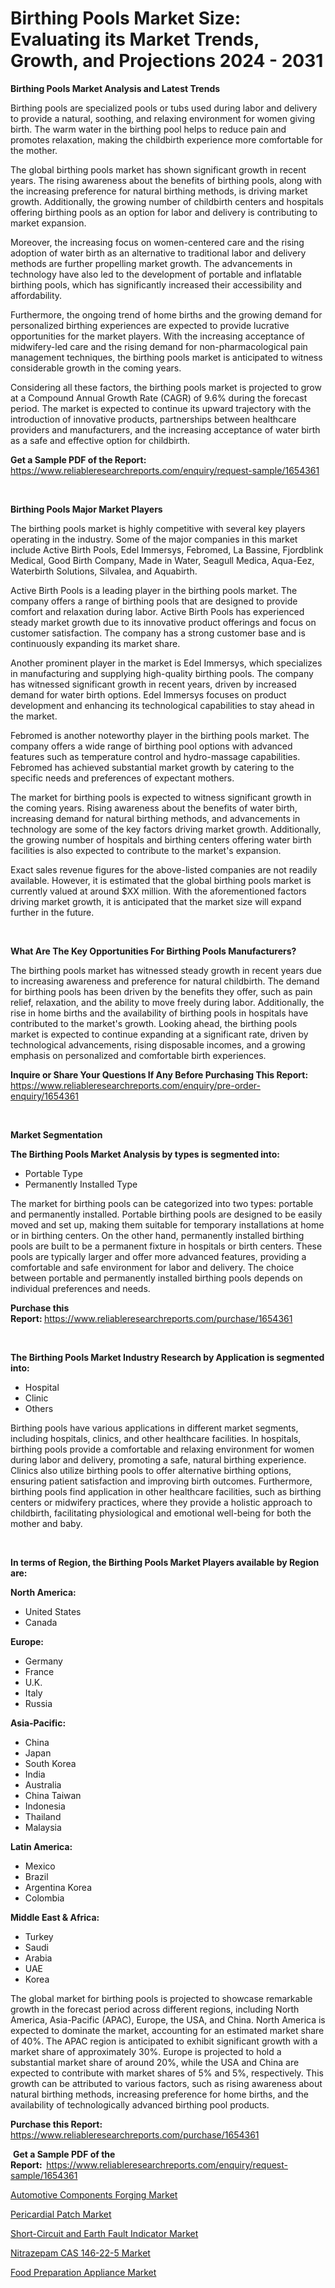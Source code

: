 <p><h1>Birthing Pools Market Size: Evaluating its Market Trends, Growth, and Projections 2024 - 2031</h1></p><p><strong>Birthing Pools Market Analysis and Latest Trends</strong></p>
<p><p>Birthing pools are specialized pools or tubs used during labor and delivery to provide a natural, soothing, and relaxing environment for women giving birth. The warm water in the birthing pool helps to reduce pain and promotes relaxation, making the childbirth experience more comfortable for the mother.</p><p>The global birthing pools market has shown significant growth in recent years. The rising awareness about the benefits of birthing pools, along with the increasing preference for natural birthing methods, is driving market growth. Additionally, the growing number of childbirth centers and hospitals offering birthing pools as an option for labor and delivery is contributing to market expansion.</p><p>Moreover, the increasing focus on women-centered care and the rising adoption of water birth as an alternative to traditional labor and delivery methods are further propelling market growth. The advancements in technology have also led to the development of portable and inflatable birthing pools, which has significantly increased their accessibility and affordability.</p><p>Furthermore, the ongoing trend of home births and the growing demand for personalized birthing experiences are expected to provide lucrative opportunities for the market players. With the increasing acceptance of midwifery-led care and the rising demand for non-pharmacological pain management techniques, the birthing pools market is anticipated to witness considerable growth in the coming years.</p><p>Considering all these factors, the birthing pools market is projected to grow at a Compound Annual Growth Rate (CAGR) of 9.6% during the forecast period. The market is expected to continue its upward trajectory with the introduction of innovative products, partnerships between healthcare providers and manufacturers, and the increasing acceptance of water birth as a safe and effective option for childbirth.</p></p>
<p><strong>Get a Sample PDF of the Report:&nbsp;</strong> <a href="https://www.reliableresearchreports.com/enquiry/request-sample/1654361">https://www.reliableresearchreports.com/enquiry/request-sample/1654361</a></p>
<p>&nbsp;</p>
<p><strong>Birthing Pools Major Market Players</strong></p>
<p><p>The birthing pools market is highly competitive with several key players operating in the industry. Some of the major companies in this market include Active Birth Pools, Edel Immersys, Febromed, La Bassine, Fjordblink Medical, Good Birth Company, Made in Water, Seagull Medica, Aqua-Eez, Waterbirth Solutions, Silvalea, and Aquabirth.</p><p>Active Birth Pools is a leading player in the birthing pools market. The company offers a range of birthing pools that are designed to provide comfort and relaxation during labor. Active Birth Pools has experienced steady market growth due to its innovative product offerings and focus on customer satisfaction. The company has a strong customer base and is continuously expanding its market share.</p><p>Another prominent player in the market is Edel Immersys, which specializes in manufacturing and supplying high-quality birthing pools. The company has witnessed significant growth in recent years, driven by increased demand for water birth options. Edel Immersys focuses on product development and enhancing its technological capabilities to stay ahead in the market.</p><p>Febromed is another noteworthy player in the birthing pools market. The company offers a wide range of birthing pool options with advanced features such as temperature control and hydro-massage capabilities. Febromed has achieved substantial market growth by catering to the specific needs and preferences of expectant mothers.</p><p>The market for birthing pools is expected to witness significant growth in the coming years. Rising awareness about the benefits of water birth, increasing demand for natural birthing methods, and advancements in technology are some of the key factors driving market growth. Additionally, the growing number of hospitals and birthing centers offering water birth facilities is also expected to contribute to the market's expansion.</p><p>Exact sales revenue figures for the above-listed companies are not readily available. However, it is estimated that the global birthing pools market is currently valued at around $XX million. With the aforementioned factors driving market growth, it is anticipated that the market size will expand further in the future.</p></p>
<p>&nbsp;</p>
<p><strong>What Are The Key Opportunities For Birthing Pools Manufacturers?</strong></p>
<p><p>The birthing pools market has witnessed steady growth in recent years due to increasing awareness and preference for natural childbirth. The demand for birthing pools has been driven by the benefits they offer, such as pain relief, relaxation, and the ability to move freely during labor. Additionally, the rise in home births and the availability of birthing pools in hospitals have contributed to the market's growth. Looking ahead, the birthing pools market is expected to continue expanding at a significant rate, driven by technological advancements, rising disposable incomes, and a growing emphasis on personalized and comfortable birth experiences.</p></p>
<p><strong>Inquire or Share Your Questions If Any Before Purchasing This Report:</strong> <a href="https://www.reliableresearchreports.com/enquiry/pre-order-enquiry/1654361">https://www.reliableresearchreports.com/enquiry/pre-order-enquiry/1654361</a></p>
<p>&nbsp;</p>
<p><strong>Market Segmentation</strong></p>
<p><strong>The Birthing Pools Market Analysis by types is segmented into:</strong></p>
<p><ul><li>Portable Type</li><li>Permanently Installed Type</li></ul></p>
<p><p>The market for birthing pools can be categorized into two types: portable and permanently installed. Portable birthing pools are designed to be easily moved and set up, making them suitable for temporary installations at home or in birthing centers. On the other hand, permanently installed birthing pools are built to be a permanent fixture in hospitals or birth centers. These pools are typically larger and offer more advanced features, providing a comfortable and safe environment for labor and delivery. The choice between portable and permanently installed birthing pools depends on individual preferences and needs.</p></p>
<p><strong>Purchase this Report:&nbsp;</strong><a href="https://www.reliableresearchreports.com/purchase/1654361">https://www.reliableresearchreports.com/purchase/1654361</a></p>
<p>&nbsp;</p>
<p><strong>The Birthing Pools Market Industry Research by Application is segmented into:</strong></p>
<p><ul><li>Hospital</li><li>Clinic</li><li>Others</li></ul></p>
<p><p>Birthing pools have various applications in different market segments, including hospitals, clinics, and other healthcare facilities. In hospitals, birthing pools provide a comfortable and relaxing environment for women during labor and delivery, promoting a safe, natural birthing experience. Clinics also utilize birthing pools to offer alternative birthing options, ensuring patient satisfaction and improving birth outcomes. Furthermore, birthing pools find application in other healthcare facilities, such as birthing centers or midwifery practices, where they provide a holistic approach to childbirth, facilitating physiological and emotional well-being for both the mother and baby.</p></p>
<p>&nbsp;</p>
<p><strong>In terms of Region, the Birthing Pools Market Players available by Region are:</strong></p>
<p>
    <p> <strong> North America: </strong>
        <ul>
            <li>United States</li>
            <li>Canada</li>
        </ul>
        </p> 
    <p> <strong> Europe: </strong>
        <ul>
            <li>Germany</li>
            <li>France</li>
            <li>U.K.</li>
            <li>Italy</li>
            <li>Russia</li>
        </ul>
        </p> 
    <p> <strong> Asia-Pacific: </strong>
        <ul>
            <li>China</li>
            <li>Japan</li>
            <li>South Korea</li>
            <li>India</li>
            <li>Australia</li>
            <li>China Taiwan</li>
            <li>Indonesia</li>
            <li>Thailand</li>
            <li>Malaysia</li>
        </ul>
        </p> 
    <p> <strong> Latin America: </strong>
        <ul>
            <li>Mexico</li>
            <li>Brazil</li>
            <li>Argentina Korea</li>
            <li>Colombia</li>
        </ul>
        </p> 
    <p> <strong> Middle East & Africa: </strong>
        <ul>
            <li>Turkey</li>
            <li>Saudi</li>
            <li>Arabia</li>
            <li>UAE</li>
            <li>Korea</li>
        </ul>
    </p>
    </p>
<p><p>The global market for birthing pools is projected to showcase remarkable growth in the forecast period across different regions, including North America, Asia-Pacific (APAC), Europe, the USA, and China. North America is expected to dominate the market, accounting for an estimated market share of 40%. The APAC region is anticipated to exhibit significant growth with a market share of approximately 30%. Europe is projected to hold a substantial market share of around 20%, while the USA and China are expected to contribute with market shares of 5% and 5%, respectively. This growth can be attributed to various factors, such as rising awareness about natural birthing methods, increasing preference for home births, and the availability of technologically advanced birthing pool products.</p></p>
<p><strong>Purchase this Report: </strong><a href="https://www.reliableresearchreports.com/purchase/1654361">https://www.reliableresearchreports.com/purchase/1654361</a></p>
<p>&nbsp;<strong>Get a Sample PDF of the Report:&nbsp;&nbsp;</strong><a href="https://www.reliableresearchreports.com/enquiry/request-sample/1654361">https://www.reliableresearchreports.com/enquiry/request-sample/1654361</a></p>
<p><strong></strong></p>
<p><p><a href="https://www.linkedin.com/pulse/automotive-components-forging-market-size-examines-its-bikne?trackingId=QK5FP2NYTFqLCv3I0avsfw%3D%3D">Automotive Components Forging Market</a></p><p><a href="https://github.com/YashRP12/Market-Research-Report-List-2/blob/main/pericardial-patch-market.md">Pericardial Patch Market</a></p><p><a href="https://www.linkedin.com/pulse/short-circuit-earth-fault-indicator-market-research-report-cwc6e?trackingId=JU%2BfZ725QYKqhF8yL9lBGw%3D%3D">Short-Circuit and Earth Fault Indicator Market</a></p><p><a href="https://issuu.com/reportprime-2/docs/nitrazepam-cas-146-22-5-market-size-2030.pptx">Nitrazepam CAS 146-22-5 Market</a></p><p><a href="https://issuu.com/reportprime-2/docs/food-preparation-appliance-market-size-2030.pptx">Food Preparation Appliance Market</a></p></p>
